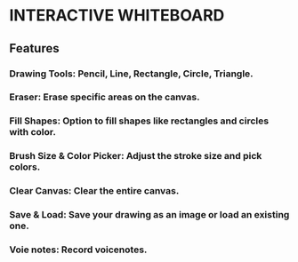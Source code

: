 # INTERACTIVE WHITEBOARD


## Features

### Drawing Tools: Pencil, Line, Rectangle, Circle, Triangle.
### Eraser: Erase specific areas on the canvas.
### Fill Shapes: Option to fill shapes like rectangles and circles with color.
### Brush Size & Color Picker: Adjust the stroke size and pick colors.
### Clear Canvas: Clear the entire canvas.
### Save & Load: Save your drawing as an image or load an existing one.
### Voie notes: Record voicenotes.
